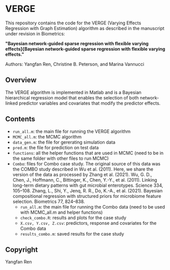 # VERGE

This repository contains the code for the VERGE (Varying Effects Regression with Graph Estimation) algorithm as described in the manuscript under revision in Biometrics:

**"Bayesian network-guided sparse regression with flexible varying effects]{Bayesian network-guided sparse regression with flexible varying effects."**


Authors: Yangfan Ren, Christine B. Peterson, and Marina Vannucci

## Overview

The VERGE algorithm is implemented in Matlab and is a Bayesian hierarchical regression model that enables the selection of both network-linked predictor variables and covariates that modify the predictor effects.

## Contents

- `run_all.m`: the main file for running the VERGE algorithm
- `MCMC_all.m`: the MCMC algorithm
- `data_gen.m`: the file for gererating simulation data
- `pred.m`: the file for prediction on test data
- `functions`: all the helper functions that are used in MCMC (need to be in the same folder with other files to run MCMC)
- `Combo`: files for Combo case study. The original source of this data was the COMBO study described in Wu et al. (2011). Here, we share the version of the data as processed by Zhang et al. (2021).
Wu, G. D., Chen, J., Hoffmann, C., Bittinger, K., Chen, Y.-Y., et al. (2011). Linking long-term dietary patterns with gut microbial enterotypes. Science 334, 105–108.
Zhang, L., Shi, Y., Jenq, R. R., Do, K.-A., et al. (2021). Bayesian compositional regression with structured priors for microbiome feature selection. Biometrics 77, 824–838.
  - `run_all.m`: the main file for running the Combo data (need to be used with MCMC_all.m and helper functions)
  - `check_combo.R`: results and plots for the case study
  - `X.csv, Y.csv, Z.csv`: predictors, response and covariates for the Combo data
  - `results_combo.m`: saved results for the case study

## Copyright

Yangfan Ren
